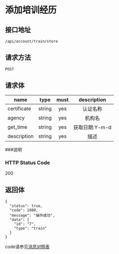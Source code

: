 # 添加培训经历

## 接口地址

`/api/account/train/store`

## 请求方法

`POST`

## 请求体

| name     | type     | must     | description |
|----------|:--------:|:--------:|:--------:|
| certificate    | string   | yes       | 认证名称 |
| agency   | string   | yes      | 机构名 |
| get_time  | string   | yes      | 获取日期:Y-m-d |
| description | string   | yes      | 描述 |


###说明


### HTTP Status Code

200

## 返回体
```json5
{
  "status": true,
  "code": 1000,
  "message": "操作成功",
  "data": {
  	"id": "7",
  	"type": "train"
  }
}
```

code请参见[消息对照表](消息对照表.md)
